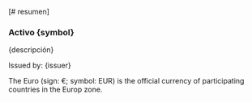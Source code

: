 [# resumen]

### Activo {symbol}

{descripción}

Issued by: {issuer}

The Euro (sign: €; symbol: EUR) is the official currency of participating countries in the Europ zone.